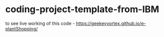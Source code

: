 # coding-project-template-from-IBM

to see live working of this code - https://geekeyvortex.github.io/e-plantShopping/
